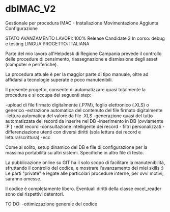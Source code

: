 # dbIMAC_V2
Gestionale per procedura IMAC - Installazione Movimentazione Aggiunta Configurazione

STATO AVANZAMENTO LAVORI: 100%
Release Candidate 3
In corso: debug e testing
LINGUA PROGETTO: ITALIANA 

Parte del mio lavoro all'Helpdesk di Regione Campania prevede il controllo delle procedure di censimento, riassegnazione e dismissione
degli asset (computer e periferiche).

La procedura attuale è per la maggior parte di tipo manuale, oltre ad affidarsi a tecnologie superate e poco manutenibili.

Il presente progetto, consente di automatizzare quasi totalmente la procedura e si occupa dei seguenti step:

-upload di file firmato digitalmente (.P7M), foglio elettronico (.XLS) o generico
-estrazione automatica del contenuto del file firmato digitalmente
-lettura automatica del valore da file .XLS
-generazione quasi del tutto automatizzata del record da inserire nel DB
-inserimento in DB (ovviamente :P )
-edit record
-consultazione intelligente dei record - filtri personalizzati
-differenziazione utenti con diversi diritti (sola lettura dei record e lettura/scrittura)
-ecc

Come al solito, setup dinamico del DB e file di configurazione per la massima portabilità su altri sistemi.
Specifiche in altro file di testo.

La pubblicazione online su GIT ha il solo scopo di facilitare la manutenibilità, sfruttando il controllo del codice, e mostrare 
l'avanzamento dei miei skills :)
Le parti "private" e legate alle particolari procedure interne, per ovvi motivi, saranno omesse.

Il codice è completamente libero. 
Eventuali diritti della classe excel_reader sono dei rispettivi detentori.

TO DO:
-ottimizzazione generale del codice
